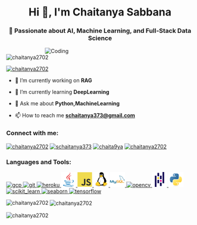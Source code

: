 <h1 align="center">Hi 👋, I'm Chaitanya Sabbana</h1>
<h3 align="center">🌟 Passionate about AI, Machine Learning, and Full-Stack Data Science</h3>
<img align="right" alt="Coding" width="400" src="https://github.com/hi-manss/hi-manss/raw/main/developer.gif"/>

<p align="left"> <img src="https://komarev.com/ghpvc/?username=chaitanya2702&label=Profile%20views&color=0e75b6&style=flat" alt="chaitanya2702" /> </p>

<p align="left"> <a href="https://twitter.com/chaitanya2702" target="blank"><img src="https://img.shields.io/twitter/follow/chaitanya2702?logo=twitter&style=for-the-badge" alt="chaitanya2702" /></a> </p>

- 🔭 I’m currently working on **RAG**

- 🌱 I’m currently learning **DeepLearning**

- 💬 Ask me about **Python,MachineLearning**

- 📫 How to reach me **schaitanya373@gmail.com**

<h3 align="left">Connect with me:</h3>
<p align="left">
<a href="https://twitter.com/chaitanya2702" target="blank"><img align="center" src="https://raw.githubusercontent.com/rahuldkjain/github-profile-readme-generator/master/src/images/icons/Social/twitter.svg" alt="chaitanya2702" height="30" width="40" /></a>
<a href="https://linkedin.com/in/schaitanya373" target="blank"><img align="center" src="https://raw.githubusercontent.com/rahuldkjain/github-profile-readme-generator/master/src/images/icons/Social/linked-in-alt.svg" alt="schaitanya373" height="30" width="40" /></a>
<a href="https://instagram.com/chaita9ya" target="blank"><img align="center" src="https://raw.githubusercontent.com/rahuldkjain/github-profile-readme-generator/master/src/images/icons/Social/instagram.svg" alt="chaita9ya" height="30" width="40" /></a>
<a href="https://www.leetcode.com/chaitanya2702" target="blank"><img align="center" src="https://raw.githubusercontent.com/rahuldkjain/github-profile-readme-generator/master/src/images/icons/Social/leet-code.svg" alt="chaitanya2702" height="30" width="40" /></a>
</p>

<h3 align="left">Languages and Tools:</h3>
<p align="left"> <a href="https://cloud.google.com" target="_blank" rel="noreferrer"> <img src="https://www.vectorlogo.zone/logos/google_cloud/google_cloud-icon.svg" alt="gcp" width="40" height="40"/> </a> <a href="https://git-scm.com/" target="_blank" rel="noreferrer"> <img src="https://www.vectorlogo.zone/logos/git-scm/git-scm-icon.svg" alt="git" width="40" height="40"/> </a> <a href="https://heroku.com" target="_blank" rel="noreferrer"> <img src="https://www.vectorlogo.zone/logos/heroku/heroku-icon.svg" alt="heroku" width="40" height="40"/> </a> <a href="https://www.java.com" target="_blank" rel="noreferrer"> <img src="https://raw.githubusercontent.com/devicons/devicon/master/icons/java/java-original.svg" alt="java" width="40" height="40"/> </a> <a href="https://developer.mozilla.org/en-US/docs/Web/JavaScript" target="_blank" rel="noreferrer"> <img src="https://raw.githubusercontent.com/devicons/devicon/master/icons/javascript/javascript-original.svg" alt="javascript" width="40" height="40"/> </a> <a href="https://www.linux.org/" target="_blank" rel="noreferrer"> <img src="https://raw.githubusercontent.com/devicons/devicon/master/icons/linux/linux-original.svg" alt="linux" width="40" height="40"/> </a> <a href="https://www.mysql.com/" target="_blank" rel="noreferrer"> <img src="https://raw.githubusercontent.com/devicons/devicon/master/icons/mysql/mysql-original-wordmark.svg" alt="mysql" width="40" height="40"/> </a> <a href="https://opencv.org/" target="_blank" rel="noreferrer"> <img src="https://www.vectorlogo.zone/logos/opencv/opencv-icon.svg" alt="opencv" width="40" height="40"/> </a> <a href="https://pandas.pydata.org/" target="_blank" rel="noreferrer"> <img src="https://raw.githubusercontent.com/devicons/devicon/2ae2a900d2f041da66e950e4d48052658d850630/icons/pandas/pandas-original.svg" alt="pandas" width="40" height="40"/> </a> <a href="https://www.python.org" target="_blank" rel="noreferrer"> <img src="https://raw.githubusercontent.com/devicons/devicon/master/icons/python/python-original.svg" alt="python" width="40" height="40"/> </a> <a href="https://scikit-learn.org/" target="_blank" rel="noreferrer"> <img src="https://upload.wikimedia.org/wikipedia/commons/0/05/Scikit_learn_logo_small.svg" alt="scikit_learn" width="40" height="40"/> </a> <a href="https://seaborn.pydata.org/" target="_blank" rel="noreferrer"> <img src="https://seaborn.pydata.org/_images/logo-mark-lightbg.svg" alt="seaborn" width="40" height="40"/> </a> <a href="https://www.tensorflow.org" target="_blank" rel="noreferrer"> <img src="https://www.vectorlogo.zone/logos/tensorflow/tensorflow-icon.svg" alt="tensorflow" width="40" height="40"/> </a> </p>

<p><img align="left" src="https://github-readme-stats.vercel.app/api/top-langs?username=chaitanya2702&show_icons=true&locale=en&layout=compact" alt="chaitanya2702" /></p>

<p>&nbsp;<img align="center" src="https://github-readme-stats.vercel.app/api?username=chaitanya2702&show_icons=true&locale=en" alt="chaitanya2702" /></p>

<p><img align="center" src="https://github-readme-streak-stats.herokuapp.com/?user=chaitanya2702&" alt="chaitanya2702" /></p>
